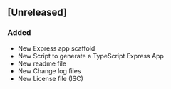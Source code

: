 ## [Unreleased]
### Added
- New Express app scaffold
- New Script to generate a TypeScript Express App
- New readme file
- New Change log files
- New License file (ISC)